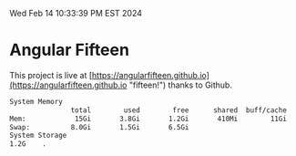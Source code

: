 Wed Feb 14 10:33:39 PM EST 2024

# Angular Fifteen


This project is live at [https://angularfifteen.github.io](https://angularfifteen.github.io "fifteen!") thanks to Github.

```bash
System Memory
               total        used        free      shared  buff/cache   available
Mem:            15Gi       3.8Gi       1.2Gi       410Mi        11Gi        11Gi
Swap:          8.0Gi       1.5Gi       6.5Gi
System Storage
1.2G	.
